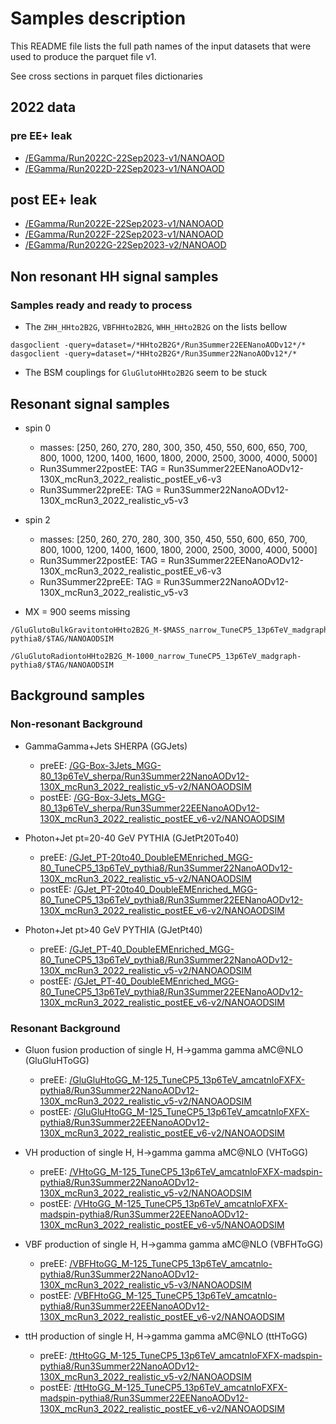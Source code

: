 # Samples description

This README file lists the full path names of the input datasets that were used to produce the parquet file v1.

See cross sections in parquet files dictionaries

## 2022 data

### pre EE+ leak

- [/EGamma/Run2022C-22Sep2023-v1/NANOAOD](https://cmsweb.cern.ch/das/request?input=dataset%3D%2FEGamma%2FRun2022C-22Sep2023-v1%2FNANOAOD&instance=prod/global)
- [/EGamma/Run2022D-22Sep2023-v1/NANOAOD](https://cmsweb.cern.ch/das/request?input=dataset%3D%2FEGamma%2FRun2022D-22Sep2023-v1%2FNANOAOD&instance=prod/global)

## post EE+ leak

- [/EGamma/Run2022E-22Sep2023-v1/NANOAOD](https://cmsweb.cern.ch/das/request?input=dataset%3D%2FEGamma%2FRun2022E-22Sep2023-v1%2FNANOAOD&instance=prod/global)
- [/EGamma/Run2022F-22Sep2023-v1/NANOAOD](https://cmsweb.cern.ch/das/request?input=dataset%3D%2FEGamma%2FRun2022F-22Sep2023-v1%2FNANOAOD&instance=prod/global)
- [/EGamma/Run2022G-22Sep2023-v2/NANOAOD](https://cmsweb.cern.ch/das/request?input=dataset%3D%2FEGamma%2FRun2022G-22Sep2023-v2%2FNANOAOD&instance=prod/global)



## Non resonant HH signal samples

### Samples ready and ready to process

- The `ZHH_HHto2B2G`, `VBFHHto2B2G`, `WHH_HHto2B2G` on the lists bellow

```
dasgoclient -query=dataset=/*HHto2B2G*/Run3Summer22EENanoAODv12*/*
dasgoclient -query=dataset=/*HHto2B2G*/Run3Summer22NanoAODv12*/*
```

- The BSM couplings for `GluGlutoHHto2B2G` seem to be stuck

## Resonant signal samples

- spin 0 
    - masses: [250, 260, 270, 280, 300, 350, 450, 550, 600, 650, 700, 800, 1000, 1200, 1400, 1600, 1800, 2000, 2500, 3000, 4000, 5000]   
    - Run3Summer22postEE: TAG = Run3Summer22EENanoAODv12-130X_mcRun3_2022_realistic_postEE_v6-v3
    - Run3Summer22preEE: TAG = Run3Summer22NanoAODv12-130X_mcRun3_2022_realistic_v5-v3
- spin 2 
    - masses: [250, 260, 270, 280, 300, 350, 450, 550, 600, 650, 700, 800, 1000, 1200, 1400, 1600, 1800, 2000, 2500, 3000, 4000, 5000]  
    - Run3Summer22postEE: TAG = Run3Summer22EENanoAODv12-130X_mcRun3_2022_realistic_postEE_v6-v3 
    - Run3Summer22preEE: TAG = Run3Summer22NanoAODv12-130X_mcRun3_2022_realistic_v5-v3

- MX = 900 seems missing 

```
/GluGlutoBulkGravitontoHHto2B2G_M-$MASS_narrow_TuneCP5_13p6TeV_madgraph-pythia8/$TAG/NANOAODSIM
```

```
/GluGlutoRadiontoHHto2B2G_M-1000_narrow_TuneCP5_13p6TeV_madgraph-pythia8/$TAG/NANOAODSIM
```

## Background samples

### Non-resonant Background

- GammaGamma+Jets SHERPA (GGJets)
  - preEE: [/GG-Box-3Jets_MGG-80_13p6TeV_sherpa/Run3Summer22NanoAODv12-130X_mcRun3_2022_realistic_v5-v2/NANOAODSIM](https://cmsweb.cern.ch/das/request?input=dataset%3D%2FGG-Box-3Jets_MGG-80_13p6TeV_sherpa%2FRun3Summer22NanoAODv12-130X_mcRun3_2022_realistic_v5-v2%2FNANOAODSIM&instance=prod/global)
  - postEE: [/GG-Box-3Jets_MGG-80_13p6TeV_sherpa/Run3Summer22EENanoAODv12-130X_mcRun3_2022_realistic_postEE_v6-v2/NANOAODSIM](https://cmsweb.cern.ch/das/request?input=dataset%3D%2FGG-Box-3Jets_MGG-80_13p6TeV_sherpa%2FRun3Summer22EENanoAODv12-130X_mcRun3_2022_realistic_postEE_v6-v2%2FNANOAODSIM&instance=prod/global)

- Photon+Jet pt=20-40 GeV PYTHIA (GJetPt20To40)
  - preEE: [/GJet_PT-20to40_DoubleEMEnriched_MGG-80_TuneCP5_13p6TeV_pythia8/Run3Summer22NanoAODv12-130X_mcRun3_2022_realistic_v5-v2/NANOAODSIM](https://cmsweb.cern.ch/das/request?input=dataset%3D%2FGJet_PT-20to40_DoubleEMEnriched_MGG-80_TuneCP5_13p6TeV_pythia8%2FRun3Summer22NanoAODv12-130X_mcRun3_2022_realistic_v5-v2%2FNANOAODSIM&instance=prod/global)
  - postEE: [/GJet_PT-20to40_DoubleEMEnriched_MGG-80_TuneCP5_13p6TeV_pythia8/Run3Summer22EENanoAODv12-130X_mcRun3_2022_realistic_postEE_v6-v2/NANOAODSIM](https://cmsweb.cern.ch/das/request?input=dataset%3D%2FGJet_PT-20to40_DoubleEMEnriched_MGG-80_TuneCP5_13p6TeV_pythia8%2FRun3Summer22EENanoAODv12-130X_mcRun3_2022_realistic_postEE_v6-v2%2FNANOAODSIM&instance=prod/global)

- Photon+Jet pt>40 GeV PYTHIA (GJetPt40)
  - preEE: [/GJet_PT-40_DoubleEMEnriched_MGG-80_TuneCP5_13p6TeV_pythia8/Run3Summer22NanoAODv12-130X_mcRun3_2022_realistic_v5-v2/NANOAODSIM](https://cmsweb.cern.ch/das/request?input=dataset%3D%2FGJet_PT-40_DoubleEMEnriched_MGG-80_TuneCP5_13p6TeV_pythia8%2FRun3Summer22NanoAODv12-130X_mcRun3_2022_realistic_v5-v2%2FNANOAODSIM&instance=prod/global)
  - postEE: [/GJet_PT-40_DoubleEMEnriched_MGG-80_TuneCP5_13p6TeV_pythia8/Run3Summer22EENanoAODv12-130X_mcRun3_2022_realistic_postEE_v6-v2/NANOAODSIM](https://cmsweb.cern.ch/das/request?input=dataset%3D%2FGJet_PT-40_DoubleEMEnriched_MGG-80_TuneCP5_13p6TeV_pythia8%2FRun3Summer22EENanoAODv12-130X_mcRun3_2022_realistic_postEE_v6-v2%2FNANOAODSIM&instance=prod/global)


### Resonant Background

- Gluon fusion production of single H, H->gamma gamma aMC@NLO (GluGluHToGG)
  - preEE: [/GluGluHtoGG_M-125_TuneCP5_13p6TeV_amcatnloFXFX-pythia8/Run3Summer22NanoAODv12-130X_mcRun3_2022_realistic_v5-v2/NANOAODSIM](https://cmsweb.cern.ch/das/request?input=dataset%3D%2FGluGluHtoGG_M-125_TuneCP5_13p6TeV_amcatnloFXFX-pythia8%2FRun3Summer22NanoAODv12-130X_mcRun3_2022_realistic_v5-v2%2FNANOAODSIM&instance=prod/global)
  - postEE: [/GluGluHtoGG_M-125_TuneCP5_13p6TeV_amcatnloFXFX-pythia8/Run3Summer22EENanoAODv12-130X_mcRun3_2022_realistic_postEE_v6-v2/NANOAODSIM](https://cmsweb.cern.ch/das/request?input=dataset%3D%2FGluGluHtoGG_M-125_TuneCP5_13p6TeV_amcatnloFXFX-pythia8%2FRun3Summer22EENanoAODv12-130X_mcRun3_2022_realistic_postEE_v6-v2%2FNANOAODSIM&instance=prod/global) 

- VH production of single H, H->gamma gamma aMC@NLO (VHToGG)
  - preEE: [/VHtoGG_M-125_TuneCP5_13p6TeV_amcatnloFXFX-madspin-pythia8/Run3Summer22NanoAODv12-130X_mcRun3_2022_realistic_v5-v2/NANOAODSIM](https://cmsweb.cern.ch/das/request?input=dataset%3D%2FVHtoGG_M-125_TuneCP5_13p6TeV_amcatnloFXFX-madspin-pythia8%2FRun3Summer22NanoAODv12-130X_mcRun3_2022_realistic_v5-v2%2FNANOAODSIM&instance=prod/global)
  - postEE: [/VHtoGG_M-125_TuneCP5_13p6TeV_amcatnloFXFX-madspin-pythia8/Run3Summer22EENanoAODv12-130X_mcRun3_2022_realistic_postEE_v6-v5/NANOAODSIM](https://cmsweb.cern.ch/das/request?input=dataset%3D%2FVHtoGG_M-125_TuneCP5_13p6TeV_amcatnloFXFX-madspin-pythia8%2FRun3Summer22EENanoAODv12-130X_mcRun3_2022_realistic_postEE_v6-v5%2FNANOAODSIM&instance=prod/global)

- VBF production of single H, H->gamma gamma aMC@NLO (VBFHToGG)
  - preEE: [/VBFHtoGG_M-125_TuneCP5_13p6TeV_amcatnlo-pythia8/Run3Summer22NanoAODv12-130X_mcRun3_2022_realistic_v5-v3/NANOAODSIM](https://cmsweb.cern.ch/das/request?input=dataset%3D%2FVBFHtoGG_M-125_TuneCP5_13p6TeV_amcatnlo-pythia8%2FRun3Summer22NanoAODv12-130X_mcRun3_2022_realistic_v5-v3%2FNANOAODSIM&instance=prod/global)
  - postEE: [/VBFHtoGG_M-125_TuneCP5_13p6TeV_amcatnlo-pythia8/Run3Summer22EENanoAODv12-130X_mcRun3_2022_realistic_postEE_v6-v2/NANOAODSIM](https://cmsweb.cern.ch/das/request?input=dataset%3D%2FVBFHtoGG_M-125_TuneCP5_13p6TeV_amcatnlo-pythia8%2FRun3Summer22EENanoAODv12-130X_mcRun3_2022_realistic_postEE_v6-v2%2FNANOAODSIM&instance=prod/global)

- ttH production of single H, H->gamma gamma aMC@NLO (ttHToGG)
  - preEE: [/ttHtoGG_M-125_TuneCP5_13p6TeV_amcatnloFXFX-madspin-pythia8/Run3Summer22NanoAODv12-130X_mcRun3_2022_realistic_v5-v2/NANOAODSIM]()
  - postEE: [/ttHtoGG_M-125_TuneCP5_13p6TeV_amcatnloFXFX-madspin-pythia8/Run3Summer22EENanoAODv12-130X_mcRun3_2022_realistic_postEE_v6-v2/NANOAODSIM](https://cmsweb.cern.ch/das/request?input=dataset%3D%2FttHtoGG_M-125_TuneCP5_13p6TeV_amcatnloFXFX-madspin-pythia8%2FRun3Summer22EENanoAODv12-130X_mcRun3_2022_realistic_postEE_v6-v2%2FNANOAODSIM&instance=prod/global)


